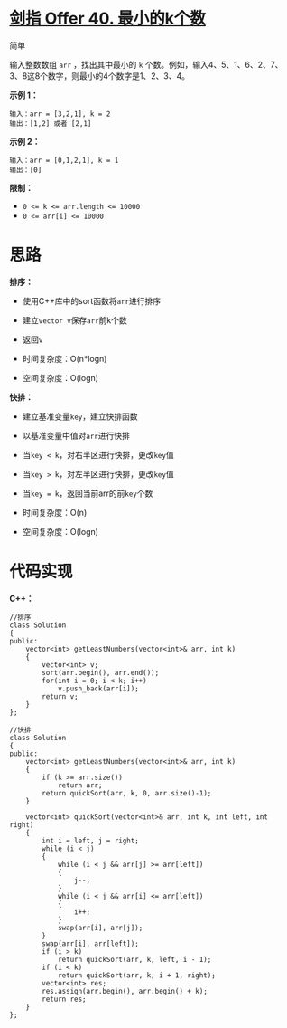 # [剑指 Offer 40. 最小的k个数](https://leetcode.cn/problems/zui-xiao-de-kge-shu-lcof/)

简单



输入整数数组 `arr` ，找出其中最小的 `k` 个数。例如，输入4、5、1、6、2、7、3、8这8个数字，则最小的4个数字是1、2、3、4。

 

**示例 1：**

```
输入：arr = [3,2,1], k = 2
输出：[1,2] 或者 [2,1]
```

**示例 2：**

```
输入：arr = [0,1,2,1], k = 1
输出：[0]
```

 

**限制：**

- `0 <= k <= arr.length <= 10000`
- `0 <= arr[i] <= 10000`



# 思路

**排序：**

- 使用C++库中的sort函数将`arr`进行排序
- 建立`vector v`保存`arr`前k个数
- 返回`v`

- 时间复杂度：O(n*logn)

- 空间复杂度：O(logn)

**快排：**

- 建立基准变量`key`，建立快排函数
- 以基准变量中值对`arr`进行快排
- 当`key < k`，对右半区进行快排，更改`key`值
- 当`key > k`，对左半区进行快排，更改`key`值
- 当`key = k`，返回当前arr的前`key`个数

- 时间复杂度：O(n)

- 空间复杂度：O(logn)



# 代码实现

**C++：**

```
//排序
class Solution
{
public:
    vector<int> getLeastNumbers(vector<int>& arr, int k)
    {
        vector<int> v;
        sort(arr.begin(), arr.end());
        for(int i = 0; i < k; i++)
            v.push_back(arr[i]);
        return v;
    }
};

//快排
class Solution
{
public:
    vector<int> getLeastNumbers(vector<int>& arr, int k)
    {
        if (k >= arr.size()) 
            return arr;
        return quickSort(arr, k, 0, arr.size()-1);
    }

    vector<int> quickSort(vector<int>& arr, int k, int left, int right)
    {
        int i = left, j = right;
        while (i < j)
        {
            while (i < j && arr[j] >= arr[left])
            {
                j--;
            }
            while (i < j && arr[i] <= arr[left])
            {
                i++;
            }
            swap(arr[i], arr[j]);
        }
        swap(arr[i], arr[left]);
        if (i > k) 
            return quickSort(arr, k, left, i - 1);
        if (i < k) 
            return quickSort(arr, k, i + 1, right);
        vector<int> res;
        res.assign(arr.begin(), arr.begin() + k);
        return res;
    }
};
```

